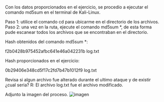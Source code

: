 Con los datos proporcionados en el ejercicio, se procedio a ejecutar el comando md5sum en el terminal de Kali-Linux.

Paso 1: utilice el comando cd para ubicarme en el directorio de los archivos.
Paso 2: una vez en la ruta, ejecute el comando md5sum *, de esta forma pude escanear todos los archivos que se encontraban en el directorio.


Hash obtenidos del comando md5sum *:

f2b0428b975452afbc641e46a042231b  log.txt

Hash proporcionados en el ejercicio:

0b29406e348cd5f17c2fd7b47b1012f9  log.txt


Revisa si algun archivo fue alterado durante el ultimo ataque y de existir ¿cual seria?
R: El archivo log.txt fue el archivo modificado.

Adjunto la imagen del proceso.
![imagen](https://github.com/Kowalzki2/Ejercicio-Cyberseguridad-1/assets/156136014/15e90679-f365-443d-9570-2888d39b05f0)
